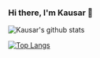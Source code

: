 ### Hi there, I'm Kausar 👋

![Kausar's github stats](https://github-readme-stats.vercel.app/api?username=kausarpial&hide=prs)


[![Top Langs](https://github-readme-stats.vercel.app/api/top-langs/?username=kausarpial&layout=compact)](https://github.com/kausarpial/github-readme-stats)
